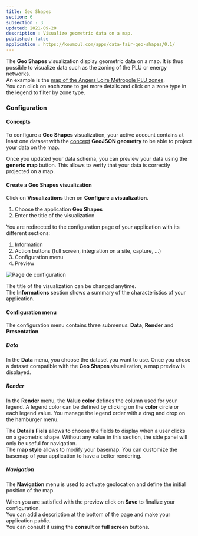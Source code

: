 ```yaml
---
title: Geo Shapes
section: 6
subsection : 3
updated: 2021-09-20
description : Visualize geometric data on a map.
published: false
application : https://koumoul.com/apps/data-fair-geo-shapes/0.1/
---
```


The **Geo Shapes** visualization display geometric data on a map. It is thus possible to visualize data such as the zoning of the PLU or energy networks.  
An example is the [map of the Angers Loire Métropole PLU zones](https://opendata.koumoul.com/reuses/plu-zone-urba-angers-loire-metropole/full).  
You can click on each zone to get more details and click on a zone type in the legend to filter by zone type.

### Configuration
#### Concepts  

To configure a **Geo Shapes** visualization, your active account contains at least one dataset with the [concept](./user-guide/concept) **GeoJSON geometry** to be able to project your data on the map.

Once you updated your data schema, you can preview your data using the **generic map** button. This allows to verify that your data is correctly projected on a map.

#### Create a Geo Shapes visualization

Click on **Visualizations** then on **Configure a visualization**.


1. Choose the application **Geo Shapes**
2. Enter the title of the visualization

<p>
</p>

You are redirected to the configuration page of your application with its different sections:  

1. Information
2. Action buttons (full screen, integration on a site, capture, ...)
3. Configuration menu
4. Preview

![Page de configuration](./images/user-guide/geo-shapes-config.jpg)

The title of the visualization can be changed anytime.  
The **Informations** section shows a summary of the characteristics of your application.

#### Configuration menu
The configuration menu contains three submenus: **Data**, **Render** and **Presentation**.

##### Data
In the **Data** menu, you choose the dataset you want to use.
Once you chose a dataset compatible with the **Geo Shapes** visualization, a map preview is displayed.  

##### Render


In the **Render** menu, the **Value color** defines the column used for your legend. A legend color can be defined by clicking on the **color** circle or each legend value. You manage the legend order with a drag and drop on the hamburger menu.  

The **Details Fiels** allows to choose the fields to display when a user clicks on a geometric shape. Without any value in this section, the side panel will only be useful for navigation.  
The **map style** allows to modify your basemap. You can customize the basemap of your application to have a better rendering.

##### Navigation

The **Navigation** menu is used to activate geolocation and define the initial position of the map.

When you are satisfied with the preview click on **Save** to finalize your configuration.  
You can add a description at the bottom of the page and make your application public.  
You can consult it using the **consult** or **full screen** buttons.
